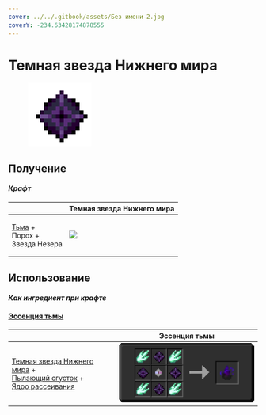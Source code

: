 ```yaml
---
cover: ../../.gitbook/assets/Без имени-2.jpg
coverY: -234.63428174878555
---
```


# Темная звезда Нижнего мира

<figure><img src="../../.gitbook/assets/dark_nether_star_128.png" alt=""><figcaption></figcaption></figure>

## Получение

#### _Крафт_

|                                                                 |  Темная звезда Нижнего мира                       |
| --------------------------------------------------------------- | ------------------------------------------------- |
| <p><a href="dark.md">Тьма</a> +<br>Порох +<br>Звезда Незера</p> | ![](../../.gitbook/assets/dark\_nether\_star.png) |

## Использование

#### _Как ингредиент при крафте_

#### [Эссенция тьмы](darkness.md)

|                                                                                                                                                                              |  Эссенция тьмы                          |
| ---------------------------------------------------------------------------------------------------------------------------------------------------------------------------- | --------------------------------------- |
| <p><a href="dark_nether_star.md">Темная звезда Нижнего мира</a> +<br><a href="flame_green.md">Пылающий сгусток</a> +<br><a href="diffusion_core.md">Ядро рассеивания</a></p> | ![](../../.gitbook/assets/darkness.png) |

